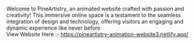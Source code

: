 Welcome to PineArtistry, an animated website crafted with passion and creativity! This immersive online space is a testament to the seamless integration of design and technology, offering visitors an engaging and dynamic experience like never before <br>
View Website Here :- https://pineartistry-animation-website3.netlify.app/
